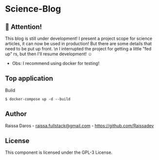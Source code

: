 # Science-Blog

## :stop_sign: Attention!

This blog is still under development!
I present a project scope for science articles, it can now be used in production! But there are some details that need to be put up front. \n
I interrupted the project for getting a little "fed up" rs, but then I'll resume development! ☺️

- Obs: I recommend using docker for testing!


## Top application
Build
```
$ docker-compose up -d --build
```

## Author
Raissa Daros - raissa.fullstack@gmail.com - https://github.com/Raissadev

## License
This component is licensed under the GPL-3 License.

